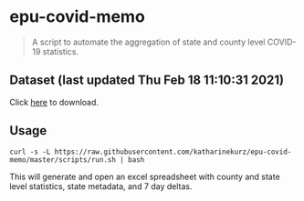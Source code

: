 # epu-covid-memo

> A script to automate the aggregation of state and county level COVID-19 statistics.

<!-- tmpl start -->

## Dataset (last updated Thu Feb 18 11:10:31 2021)

Click [here](https://covid-artifacts.s3.amazonaws.com/records/2021-2-18-111030-covid_artifact.xls) to download.

<!-- tmpl end -->

## Usage

```
curl -s -L https://raw.githubusercontent.com/katharinekurz/epu-covid-memo/master/scripts/run.sh | bash
```

This will generate and open an excel spreadsheet with county and state level statistics, state metadata, and 7 day deltas.
